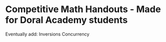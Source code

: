 # Competitive Math Handouts - Made for Doral Academy students

Eventually add:
Inversions
Concurrency
